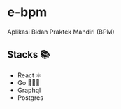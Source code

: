 # e-bpm
Aplikasi Bidan Praktek Mandiri (BPM)

## Stacks 📚

  - React ⚛️
  - Go 🚶🏼‍♂️
  - Graphql
  - Postgres